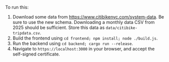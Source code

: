 To run this:

1. Download some data from https://www.citibikenyc.com/system-data. Be sure to use the new schema. Downloading a monthly data CSV from 2025 should be sufficient. Store this data as `data/citibike-tripdata.csv`.
2. Build the frontend using `cd frontend; npm install; node ./build.js`.
3. Run the backend using `cd backend; cargo run --release`.
4. Navigate to `https://localhost:3000` in your browser, and accept the self-signed certificate.
